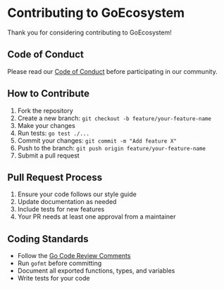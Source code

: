 # Contributing to GoEcosystem

Thank you for considering contributing to GoEcosystem!

## Code of Conduct

Please read our [Code of Conduct](CODE_OF_CONDUCT.md) before participating in our community.

## How to Contribute

1. Fork the repository
2. Create a new branch: `git checkout -b feature/your-feature-name`
3. Make your changes
4. Run tests: `go test ./...`
5. Commit your changes: `git commit -m "Add feature X"`
6. Push to the branch: `git push origin feature/your-feature-name`
7. Submit a pull request

## Pull Request Process

1. Ensure your code follows our style guide
2. Update documentation as needed
3. Include tests for new features
4. Your PR needs at least one approval from a maintainer

## Coding Standards

- Follow the [Go Code Review Comments](https://github.com/golang/go/wiki/CodeReviewComments)
- Run `gofmt` before committing
- Document all exported functions, types, and variables
- Write tests for your code
